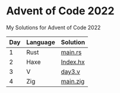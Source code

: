 # Advent of Code 2022

My Solutions for Advent of Code 2022

|Day|Language|Solution|
|---|--------|-------------------------------|
|1  |Rust    |[main.rs](./day1/src/main.rs)  |
|2  |Haxe    |[Index.hx](./day2/Index.hx)    |
|3  |V       |[day3.v](./day3/day3.v)        |
|4  |Zig     |[main.zig](./day4/src/main.zig)|
